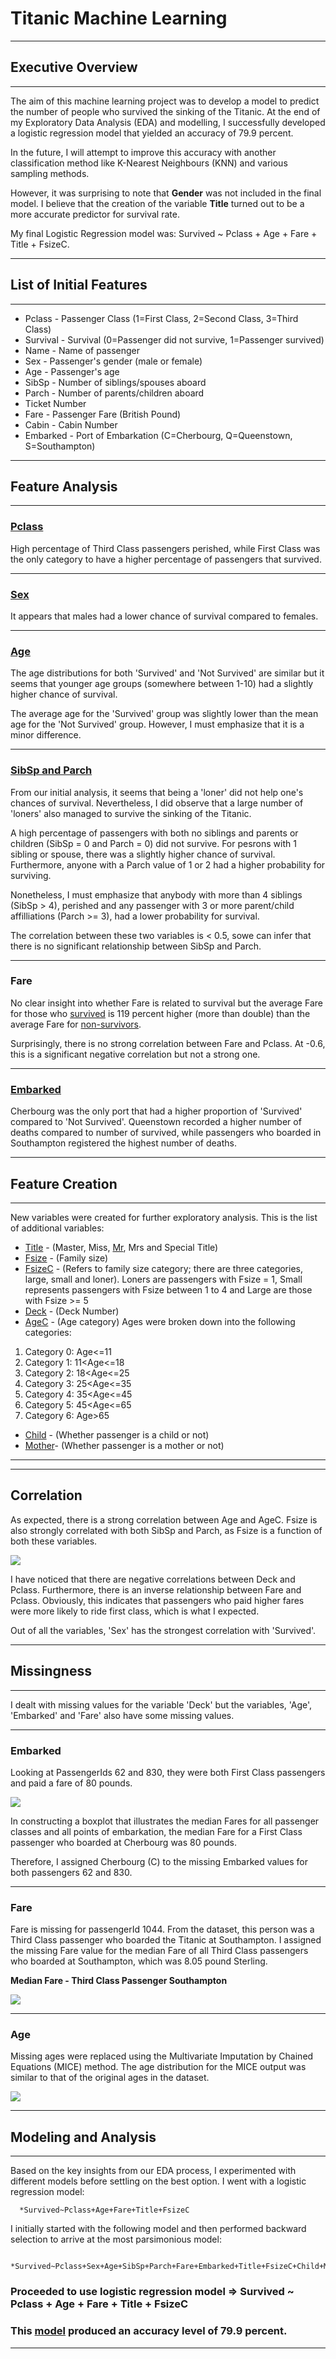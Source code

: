 # Titanic Machine Learning
-------------------------------------------------------------------------------------------------
## Executive Overview ##
-------------------------------------------------------------------------------------------------
The aim of this machine learning project was to develop a model to predict the number of people
who survived the sinking of the Titanic.  At the end of my Exploratory Data Analysis (EDA) and 
modelling, I successfully developed a logistic regression model that yielded an accuracy of 79.9 
percent.  

In the future, I will attempt to improve this accuracy with another classification method like
K-Nearest Neighbours (KNN) and various sampling methods. 

However, it was surprising to note that **Gender** was not included in the final model. I believe that
the creation of the variable **Title** turned out to be a more accurate predictor for survival rate.

My final Logistic Regression model was:
Survived ~ Pclass + Age + Fare + Title + FsizeC.  

-------------------------------------------------------------------------------------------------

## List of Initial Features ##
-------------------------------------------------------------------------------------------------
- Pclass - Passenger Class (1=First Class, 2=Second Class, 3=Third Class)
- Survival - Survival (0=Passenger did not survive, 1=Passenger survived)
- Name - Name of passenger
- Sex - Passenger's gender (male or female)
- Age - Passenger's age
- SibSp - Number of siblings/spouses aboard
- Parch - Number of parents/children aboard
- Ticket Number
- Fare - Passenger Fare (British Pound)
- Cabin - Cabin Number
- Embarked - Port of Embarkation (C=Cherbourg, Q=Queenstown, S=Southampton)

-------------------------------------------------------------------------------------------------
## Feature Analysis ##
-------------------------------------------------------------------------------------------------
### [Pclass](https://github.com/GR8505/Titanic_Exploratory_Analysis/blob/master/Images/Rplot03.jpeg) ###                                                                        
High percentage of Third Class passengers perished, while First Class was the only category to have 
a higher percentage of passengers that survived.

-------------------------------------------------------------------------------------------------

### [Sex](https://github.com/GR8505/Titanic_Exploratory_Analysis/blob/master/Images/Rplot04.jpeg) ### 
It appears that males had a lower chance of survival compared to females.

-------------------------------------------------------------------------------------------------

### [Age](https://github.com/GR8505/Titanic_Exploratory_Analysis/blob/master/Images/Rplot05.jpeg) ###
The age distributions for both 'Survived' and 'Not Survived' are similar but it seems that
younger age groups (somewhere between 1-10) had a slightly higher chance of survival.

The average age for the 'Survived' group was slightly lower than the mean age for the 'Not 
Survived' group.  However, I must emphasize that it is a minor difference.

------------------------------------------------------------------------------------------------

### [SibSp and Parch](https://github.com/GR8505/Titanic_Exploratory_Analysis/blob/master/Images/Rplot07.jpeg) ###
From our initial analysis, it seems that being a 'loner' did not help one's chances of
survival.  Nevertheless, I did observe that a large number of 'loners' also managed to
survive the sinking of the Titanic.

A high percentage of passengers with both no siblings and parents or children (SibSp = 0 and
Parch = 0) did not survive. For pesrons with 1 sibling or spouse, there was a slightly higher
chance of survival.  Furthermore, anyone with a Parch value of 1 or 2 had a higher probability
for surviving.

Nonetheless, I must emphasize that anybody with more than 4 siblings (SibSp > 4), perished and
any passenger with 3 or more parent/child affilliations (Parch >= 3), had a lower probability 
for survival.

The correlation between these two variables is < 0.5, sowe can infer that there is no 
significant relationship between SibSp and Parch.

-------------------------------------------------------------------------------------------------

### Fare ###
No clear insight into whether Fare is related to survival but the average Fare for those who
[survived](https://github.com/GR8505/Titanic_Exploratory_Analysis/blob/master/Images/Rplot12.png) is 119 percent higher (more than double) than the average Fare for [non-survivors](https://github.com/GR8505/Titanic_Exploratory_Analysis/blob/master/Images/Rplot11.png).

Surprisingly, there is no strong correlation between Fare and Pclass.  At -0.6, this is a 
significant negative correlation but not a strong one.

-------------------------------------------------------------------------------------------------

### [Embarked](https://github.com/GR8505/Titanic_Exploratory_Analysis/blob/master/Images/Rplot13.jpeg) ###
Cherbourg was the only port that had a higher proportion of 'Survived' compared to 'Not 
Survived'.  Queenstown recorded a higher number of deaths compared to number of survived, while
passengers who boarded in Southampton registered the highest number of deaths.



-------------------------------------------------------------------------------------------------
## Feature Creation ##
-------------------------------------------------------------------------------------------------
New variables were created for further exploratory analysis.  This is the list of additional
variables:

- [Title](https://github.com/GR8505/Titanic_Exploratory_Analysis/blob/master/Images/Rplot14.jpeg) - (Master, Miss, [Mr](https://github.com/GR8505/Titanic_Exploratory_Analysis/blob/master/Images/Rplot16.jpeg), Mrs and Special Title)
- [Fsize](https://github.com/GR8505/Titanic_Exploratory_Analysis/blob/master/Images/Rplot17.jpeg) - (Family size)
- [FsizeC](https://github.com/GR8505/Titanic_Exploratory_Analysis/blob/master/Images/Rplot23.jpeg) - (Refers to family size category; there are three categories, large, small and loner). Loners are passengers with Fsize = 1, Small represents passengers with Fsize 
between 1 to 4 and Large are those with Fsize >= 5
- [Deck](https://github.com/GR8505/Titanic_Exploratory_Analysis/blob/master/Images/Rplot.jpeg) - (Deck Number)
- [AgeC](https://github.com/GR8505/Titanic_Exploratory_Analysis/blob/master/Images/Rplot22.jpeg) - (Age category)
Ages were broken down into the following categories:
1) Category 0: Age<=11
2) Category 1: 11<Age<=18
3) Category 2: 18<Age<=25
4) Category 3: 25<Age<=35
5) Category 4: 35<Age<=45
6) Category 5: 45<Age<=65
7) Category 6: Age>65
- [Child](https://github.com/GR8505/Titanic_Exploratory_Analysis/blob/master/Images/Rplot24.jpeg) - (Whether passenger is a child or not)
- [Mother](https://github.com/GR8505/Titanic_Exploratory_Analysis/blob/master/Images/Rplot24.jpeg)- (Whether passenger is a mother or not)
-------------------------------------------------------------------------------------------------

-------------------------------------------------------------------------------------------------
## Correlation ##
As expected, there is a strong correlation between Age and AgeC. Fsize is also strongly
correlated with both SibSp and Parch, as Fsize is a function of both these variables.

![](https://github.com/GR8505/Titanic_Exploratory_Analysis/blob/master/Images/Rplot25.jpeg)

I have noticed that there are negative correlations between Deck and Pclass.  Furthermore,
there is an inverse relationship between Fare and Pclass.  Obviously, this indicates that
passengers who paid higher fares were more likely to ride first class, which is what I
expected.

Out of all the variables, 'Sex' has the strongest correlation with 'Survived'.

-------------------------------------------------------------------------------------------------
## Missingness ##
-------------------------------------------------------------------------------------------------
I dealt with missing values for the variable 'Deck' but the variables, 'Age', 'Embarked' 
and 'Fare' also have some missing values.

-------------------------------------------------------------------------------------------------
### Embarked ###
Looking at PassengerIds 62 and 830, they were both First Class passengers and paid a fare
of 80 pounds.

![](https://github.com/GR8505/Titanic_Exploratory_Analysis/blob/master/Images/Rplot18.jpeg)

In constructing a boxplot that illustrates the median Fares for all passenger classes and 
all points of embarkation, the median Fare for a First Class passenger who boarded at
Cherbourg was 80 pounds.

Therefore, I assigned Cherbourg (C) to the missing Embarked values for both passengers 62
and 830.

------------------------------------------------------------------------------------------------
### Fare ###
Fare is missing for passengerId 1044.  From the dataset, this person was a Third Class 
passenger who boarded the Titanic at Southampton.  I assigned the missing Fare value for 
the median Fare of all Third Class passengers who boarded at Southampton, which was 8.05
pound Sterling.

**Median Fare - Third Class Passenger Southampton**

![](https://github.com/GR8505/Titanic_Exploratory_Analysis/blob/master/Images/Rplot19.jpeg)

------------------------------------------------------------------------------------------------
### Age ###
Missing ages were replaced using the Multivariate Imputation by Chained Equations (MICE)
method.  The age distribution for the MICE output was similar to that of the original ages
in the dataset.

![](https://github.com/GR8505/Titanic_Exploratory_Analysis/blob/master/Images/Rplot20.jpeg)

------------------------------------------------------------------------------------------------
## Modeling and Analysis ##
------------------------------------------------------------------------------------------------
Based on the key insights from our EDA process, I experimented with different models before
settling on the best option.  I went with a logistic regression model:

      *Survived~Pclass+Age+Fare+Title+FsizeC

I initially started with the following model and then performed backward selection to 
arrive at the most parsimonious model:

      *Survived~Pclass+Sex+Age+SibSp+Parch+Fare+Embarked+Title+FsizeC+Child+Mother
      
### Proceeded to use logistic regression model => Survived ~ Pclass + Age + Fare + Title + FsizeC
### This [model](https://github.com/GR8505/Titanic_Exploratory_Analysis/blob/master/Log_Regression.R) produced an accuracy level of 79.9 percent. 

--------------------------------------------------------------------------------------------------

